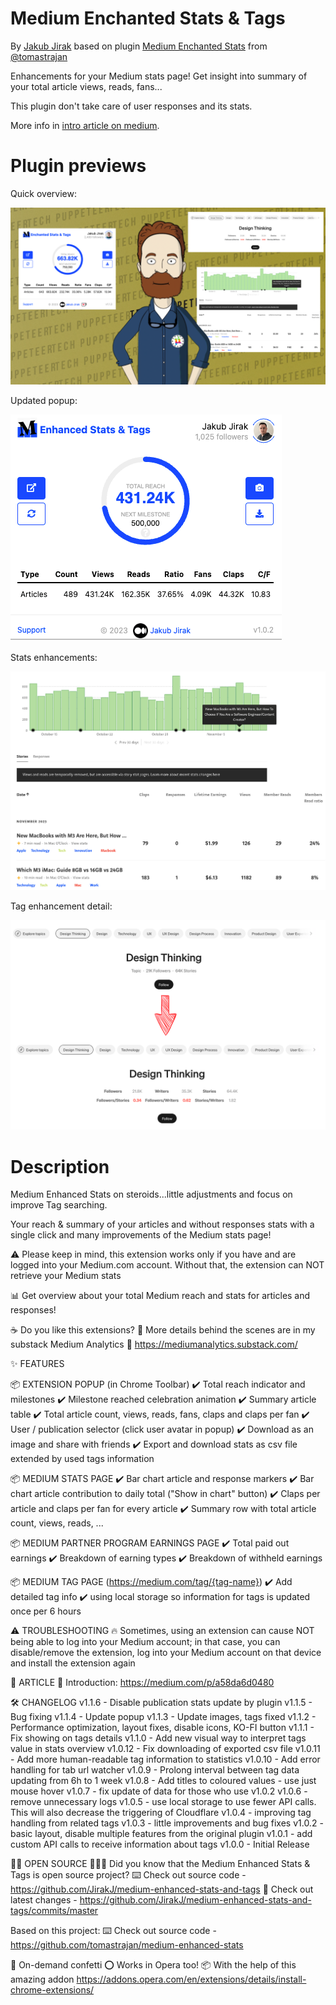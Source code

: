 # Medium Enchanted Stats & Tags
By [Jakub Jirak](https://jakubjirak.medium.com) based on plugin [Medium Enchanted Stats](https://chrome.google.com/webstore/detail/medium-Enhanced-stats/jnomnfoenpdinfkpaaigokicgcfkomjo) from [@tomastrajan](https://twitter.com/tomastrajan)

Enhancements for your Medium stats page! Get insight into summary of your total article views, reads, fans...

This plugin don't take care of user responses and its stats.

More info in [intro article on medium](https://medium.com/@jakubjirak/medium-enhanced-stats-tags-a58da6d0480).

# Plugin previews

Quick overview:

![Medium Enchanted Stats & Tags](https://raw.githubusercontent.com/JirakJ/medium-enhanced-stats-and-tags/master/assets/img_2.png)

Updated popup:

![Medium Enchanted Stats & Tags](https://raw.githubusercontent.com/JirakJ/medium-enhanced-stats-and-tags/master/assets/img_4.png)

Stats enhancements:

![Medium Enchanted Stats & Tags](https://raw.githubusercontent.com/JirakJ/medium-enhanced-stats-and-tags/master/assets/img_1.png)

Tag enhancement detail:

![Medium Enchanted Stats & Tags](https://raw.githubusercontent.com/JirakJ/medium-enhanced-stats-and-tags/master/assets/img_3.png)


# Description

Medium Enhanced Stats on steroids...little adjustments and focus on improve Tag searching.

Your reach & summary of your articles and without responses stats with a single click and many improvements of the Medium stats page!

⚠️ Please keep in mind, this extension works only if you have and are logged into your Medium.com account. Without that, the extension can NOT retrieve your Medium stats


📊 Get overview about your total Medium reach and stats for articles and responses!

☕ Do you like this extensions?
🤝 More details behind the scenes are in my substack Medium Analytics
🔗 https://mediumanalytics.substack.com/

✨ FEATURES

📦 EXTENSION POPUP (in Chrome Toolbar)
✔️ Total reach indicator and milestones
✔️ Milestone reached celebration animation
✔️ Summary article table
✔️ Total article count, views, reads, fans, claps and claps per fan
✔️ User / publication selector (click user avatar in popup)
✔️ Download as an image and share with friends
✔️ Export and download stats as csv file extended by used tags information


📦 MEDIUM STATS PAGE
✔️ Bar chart article and response markers
✔️ Bar chart article contribution to daily total ("Show in chart" button)
✔️ Claps per article and claps per fan for every article
✔️ Summary row with total article count, views, reads, ...


📦 MEDIUM PARTNER PROGRAM EARNINGS PAGE
✔️ Total paid out earnings
✔️ Breakdown of earning types
✔️ Breakdown of withheld earnings


📦 MEDIUM TAG PAGE (https://medium.com/tag/{tag-name})
✔️ Add detailed tag info
✔️ using local storage so information for tags is updated once per 6 hours


⚠️ TROUBLESHOOTING
🔥 Sometimes, using an extension can cause NOT being able to log into your Medium account; in that case, you can disable/remove the extension, log into your Medium account on that device and install the extension again

📖 ARTICLE
🤝 Introduction: https://medium.com/p/a58da6d0480

🛠️ CHANGELOG
v1.1.6 - Disable publication stats update by plugin
v1.1.5 - Bug fixing
v1.1.4 - Update popup
v1.1.3 - Update images, tags fixed
v1.1.2 - Performance optimization, layout fixes, disable icons, KO-FI button
v1.1.1 - Fix showing on tags details
v1.1.0 - Add new visual way to interpret tags value in stats overview
v1.0.12 - Fix downloading of exported csv file
v1.0.11 - Add more human-readable tag information to statistics
v1.0.10 - Add error handling for tab url watcher
v1.0.9 - Prolong interval between tag data updating from 6h to 1 week
v1.0.8 - Add titles to coloured values - use just mouse hover
v1.0.7 - fix update of data for those who use v1.0.2
v1.0.6 - remove unnecessary logs
v1.0.5 - use local storage to use fewer API calls. This will also decrease the triggering of Cloudflare
v1.0.4 - improving tag handling from related tags
v1.0.3 - little improvements and bug fixes
v1.0.2 - basic layout, disable multiple features from the original plugin
v1.0.1 - add custom API calls to receive information about tags
v1.0.0 - Initial Release

🤲🏻 OPEN SOURCE
👨🏻‍💻️ Did you know that the Medium Enhanced Stats & Tags is open source project?
⌨️ Check out source code -https://github.com/JirakJ/medium-enhanced-stats-and-tags
🔀 Check out latest changes - https://github.com/JirakJ/medium-enhanced-stats-and-tags/commits/master

Based on this project:
⌨️ Check out source code - https://github.com/tomastrajan/medium-enhanced-stats

🎉 On-demand confetti
⭕ Works in Opera too!
📦 With the help of this amazing addon
https://addons.opera.com/en/extensions/details/install-chrome-extensions/